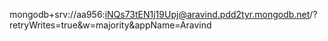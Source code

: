 mongodb+srv://aa956:iNQs73tEN1j19Upj@aravind.pdd2tyr.mongodb.net/?retryWrites=true&w=majority&appName=Aravind